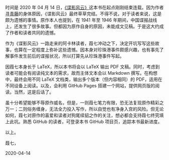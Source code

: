 时间是 2020 年 04 月 14 日，[《谍影风云》](https://book.qidian.com/info/1011489683)这本书在起点刚刚结束连载。因为作者[寻青藤](https://my.qidian.com/author/401879751)的身体原因，《谍影风云》最终草草完结。不得不说，对于读者来说，这是颇为遗憾的事情。原作本人也提到，在 1941 年至 1946 年期间，中国谍报战线上，还发生了很多故事。但都因为原作自身的原因，未能成文见稿。于是这大约成了作者和读者共同的遗憾。

作为《谍影风云》一路走来的阿卡林读者，葭七冲动之下，决定开坑写写这些故事，也算在一定程度上弥补这些遗憾。因本身对珍珠港事件颇感兴趣，也有事先了解事件发生前后的谍报状况，所以打算先从珍珠港事件写起。

因葭七本身长于 LaTeX，所以本书将会以 LaTeX 输出 PDF 文稿。同时，考虑到读者可能会有阅读纯文本的需求，故而主体文本会以 Markdown 撰写。在构想中，最终会用不同 LaTeX 文档类，输出多个版本（但内容相同）的 PDF，适用在不同设备上阅读。以及，会利用 GitHub Pages 搭建一个网站，提供网页版的阅读。当然，这是后话了。

虽十分希望能够不辱原作威名，但是，一则葭七笔力有限，恐无法复现原作精彩之万一；二则俗务缠身，无法全力投入写作，所以自觉也有净身入宫的风险。但无论如何，葭七对原作的喜爱和读者对狗尾续貂之作的关注，想必都会支持葭七终究填上此坑。熟悉 GitHub 的读者，可登录本书 GitHub 项目页，追踪本书最新进度。

以上。

葭七，

2020-04-14
